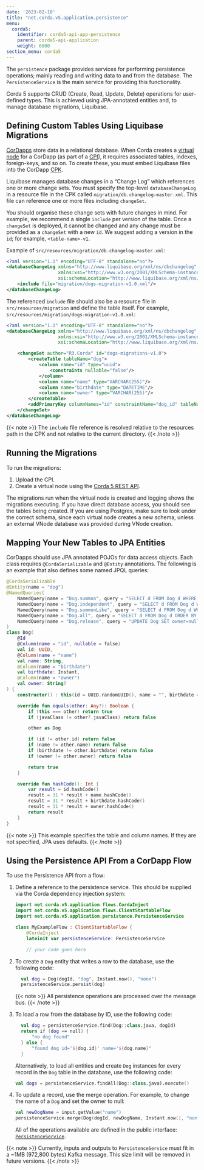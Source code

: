 ```yaml
---
date: '2023-02-10'
title: "net.corda.v5.application.persistence"
menu:
  corda5:
    identifier: corda5-api-app-persistence
    parent: corda5-api-application
    weight: 6000
section_menu: corda5
---
```


The `persistence` package provides services for performing persistence operations; mainly reading and writing data to and from the database. The `PersistenceService` is the main service for providing this functionality.

Corda 5 supports CRUD (Create, Read, Update, Delete) operations for user-defined types. This is achieved using JPA-annotated entities and, to manage database migrations, Liquibase.

## Defining Custom Tables Using Liquibase Migrations

[CorDapps](../../../introduction/key-concepts.html#cordapps) store data in a relational database.
When Corda creates a [virtual node](../../../introduction/key-concepts.html#virtual-nodes) for a CorDapp (as part of a [CPI](../../../introduction/key-concepts.html#corda-package-installer-cpi)), it requires associated tables, indexes, foreign-keys, and so on.
To create these, you must embed Liquibase files into the CorDapp [CPK](../../../introduction/key-concepts.html#corda-packages-cpks).

Liquibase manages database changes in a “Change Log” which references one or more change sets.
You must specify the top-level `databaseChangeLog` in a resource file in the CPK called `migration/db.changelog-master.xml`.
This file can reference one or more files including `changeSet`.

You should organise these change sets with future changes in mind.
For example, we recommend a single `include` per version of the table.
Once a `changeSet` is deployed, it cannot be changed and any change must be provided as a `changeSet` with a new `id`.
We suggest adding a version in the `id`; for example, `<table-name>-v1`.

Example of `src/resources/migration/db.changelog-master.xml`:
```xml
<?xml version="1.1" encoding="UTF-8" standalone="no"?>
<databaseChangeLog xmlns="http://www.liquibase.org/xml/ns/dbchangelog"
                   xmlns:xsi="http://www.w3.org/2001/XMLSchema-instance"
                   xsi:schemaLocation="http://www.liquibase.org/xml/ns/dbchangelog http://www.liquibase.org/xml/ns/dbchangelog/dbchangelog-4.3.xsd">
    <include file="migration/dogs-migration-v1.0.xml"/>
</databaseChangeLog>
```
The referenced `include` file should also be a resource file in `src/resources/migration` and define the table itself. For example, `src/resources/migration/dogs-migration-v1.0.xml`:
```xml
<?xml version="1.1" encoding="UTF-8" standalone="no"?>
<databaseChangeLog xmlns="http://www.liquibase.org/xml/ns/dbchangelog"
                   xmlns:xsi="http://www.w3.org/2001/XMLSchema-instance"
                   xsi:schemaLocation="http://www.liquibase.org/xml/ns/dbchangelog http://www.liquibase.org/xml/ns/dbchangelog/dbchangelog-4.3.xsd">

    <changeSet author="R3.Corda" id="dogs-migrations-v1.0">
        <createTable tableName="dog">
            <column name="id" type="uuid">
                <constraints nullable="false"/>
            </column>
            <column name="name" type="VARCHAR(255)"/>
            <column name="birthdate" type="DATETIME"/>
            <column name="owner" type="VARCHAR(255)"/>
        </createTable>
        <addPrimaryKey columnNames="id" constraintName="dog_id" tableName="dog"/>
    </changeSet>
</databaseChangeLog>
```
{{< note >}}
The `include` file reference is resolved relative to the resources path in the CPK and not relative to the current directory.
{{< /note >}}

## Running the Migrations

To run the migrations:
1. Upload the CPI.
2. Create a virtual node using the [Corda 5 REST API](../../../operating/operating-tutorials/rest-api.html).

  The migrations run when the virtual node is created and logging shows the migrations executing.
  If you have direct database access, you should see the tables being created.
  If you are using Postgres, make sure to look under the correct schema, since each virtual node creates a new schema, unless an external VNode database was provided during VNode creation.

## Mapping Your New Tables to JPA Entities

CorDapps should use JPA annotated POJOs for data access objects.
Each class requires `@CordaSerializable` and `@Entity` annotations.
The following is an example that also defines some named JPQL queries:

```kotlin
@CordaSerializable
@Entity(name = "dog")
@NamedQueries(
    NamedQuery(name = "Dog.summon", query = "SELECT d FROM Dog d WHERE d.name = :name"),    
    NamedQuery(name = "Dog.independent", query = "SELECT d FROM Dog d WHERE d.owner IS NULL"),    
    NamedQuery(name = "Dog.summonLike", query = "SELECT d FROM Dog d WHERE d.name LIKE :name ORDER BY d.name"),    
    NamedQuery(name = "Dog.all", query = "SELECT d FROM Dog d ORDER BY d.name"),    
    NamedQuery(name = "Dog.release", query = "UPDATE Dog SET owner=null")
)
class Dog(
    @Id    
    @Column(name = "id", nullable = false)    
    val id: UUID,    
    @Column(name = "name")    
    val name: String,    
    @Column(name = "birthdate")    
    val birthdate: Instant,
    @Column(name = "owner")
    val owner: String?
) {
    constructor() : this(id = UUID.randomUUID(), name = "", birthdate = Instant.now(), owner = "")

    override fun equals(other: Any?): Boolean {
        if (this === other) return true
        if (javaClass != other?.javaClass) return false

        other as Dog

        if (id != other.id) return false
        if (name != other.name) return false
        if (birthdate != other.birthdate) return false
        if (owner != other.owner) return false

        return true
    }

    override fun hashCode(): Int {
        var result = id.hashCode()
        result = 31 * result + name.hashCode()
        result = 31 * result + birthdate.hashCode()
        result = 31 * result + owner.hashCode()
        return result
    }
}
```

{{< note >}}
This example specifies the table and column names.
If they are not specified, JPA uses defaults.
{{< /note >}}


## Using the Persistence API From a CorDapp Flow

To use the Persistence API from a flow:

1. Define a reference to the persistence service. This should be supplied via the Corda dependency injection system:
   ```kotlin
   import net.corda.v5.application.flows.CordaInject
   import net.corda.v5.application.flows.ClientStartableFlow
   import net.corda.v5.application.persistence.PersistenceService

   class MyExampleFlow : ClientStartableFlow {
       @CordaInject
       lateinit var persistenceService: PersistenceService

       // your code goes here
   ```

2. To create a `Dog` entity that writes a row to the database, use the following code:
   ```kotlin
     val dog = Dog(dogId, "dog", Instant.now(), "none")
     persistenceService.persist(dog)
    ```   

   {{< note >}}
  All persistence operations are processed over the message bus.
   {{< /note >}}

3. To load a row from the database by ID, use the following code:
   ```kotlin
     val dog = persistenceService.find(Dog::class.java, dogId)
     return if (dog == null) {
         "no dog found"
     } else {
         "found dog id='${dog.id}' name='${dog.name}"
     }
   ```

     Alternatively, to load all entities and create `Dog` instances for every record in the `Dog` table in the database, use the following code:
     ```kotlin
     val dogs = persistenceService.findAll(Dog::class.java).execute()
     ```

4. To update a record, use the merge operation. For example, to change the name of a `Dog` and set the owner to null:
   ```kotlin
   val newDogName = input.getValue("name")
   persistenceService.merge(Dog(dogId, newDogName, Instant.now(), "none"))
   ```
   All of the operations available are defined in the public interface: <a href="../../../../../../api-ref/corda/5.0-beta/java/net/corda/v5/application/persistence/PersistenceService.html" target="_blank">`PersistenceService`</a>.


{{< note >}}
Currently, inputs and outputs to `PersistenceService` must fit in a ~1MB (972,800 bytes) Kafka message. This size limit will be removed in future versions.
{{< /note >}}

